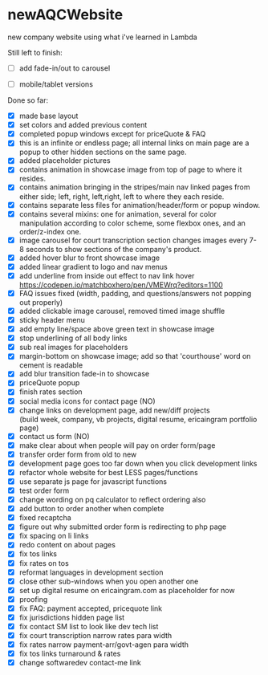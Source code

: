 # newAQCWebsite

new company website using what i've learned in Lambda

Still left to finish:

- [ ] add fade-in/out to carousel
- [ ] mobile/tablet versions


Done so far:

- [X] made base layout
- [X] set colors and added previous content
- [X] completed popup windows except for priceQuote & FAQ
- [X] this is an infinite or endless page; all internal links on main page are a popup to other hidden sections on the same page.
- [X] added placeholder pictures
- [X] contains animation in showcase image from top of page to where it resides.
- [X] contains animation bringing in the stripes/main nav linked pages from either side; left, right, left,right, left to where they each reside.
- [X] contains separate less files for animation/header/form or popup window.
- [X] contains several mixins: one for animation, several for color manipulation according to color scheme, some flexbox ones, and an order/z-index one.
- [X] image carousel for court transcription section changes images every 7-8 seconds to show sections of the company's product.
- [X] added hover blur to front showcase image
- [X] added linear gradient to logo and nav menus
- [X] add underline from inside out effect to nav link hover https://codepen.io/matchboxhero/pen/VMEWrq?editors=1100
- [X] FAQ issues fixed (width, padding, and questions/answers not popping out properly)
- [X] added clickable image carousel, removed timed image shuffle
- [X] sticky header menu
- [X] add empty line/space above green text in showcase image
- [X] stop underlining of all body links
- [X] sub real images for placeholders
- [X] margin-bottom on showcase image; add so that 'courthouse' word on cement is readable
- [X] add blur transition fade-in to showcase
- [X] priceQuote popup
- [X] finish rates section
- [X] social media icons for contact page (NO)
- [X] change links on development page, add new/diff projects<br>
    (build week, company, vb projects, digital resume, ericaingram portfolio page)
- [X] contact us form (NO)
- [X] make clear about when people will pay on order form/page
- [X] transfer order form from old to new
- [X] development page goes too far down when you click development links
- [X] refactor whole website for best LESS pages/functions
- [X] use separate js page for javascript functions
- [X] test order form
- [X] change wording on pq calculator to reflect ordering also
- [X] add button to order another when complete
- [X] fixed recaptcha
- [X] figure out why submitted order form is redirecting to php page
- [X] fix spacing on li links
- [X] redo content on about pages
- [X] fix tos links
- [X] fix rates on tos
- [X] reformat languages in development section
- [X] close other sub-windows when you open another one
- [X] set up digital resume on ericaingram.com as placeholder for now
- [X] proofing
- [X] fix FAQ: payment accepted, pricequote link
- [X] fix jurisdictions hidden page list
- [X] fix contact SM list to look like dev tech list
- [X] fix court transcription narrow rates para width
- [X] fix rates narrow payment-arr/govt-agen para width
- [X] fix tos links turnaround & rates
- [X] change softwaredev contact-me link
